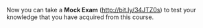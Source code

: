 Now you can take a **Mock Exam** (http://bit.ly/34JTZ0s) to test your knowledge that you have acquired from this course. 
